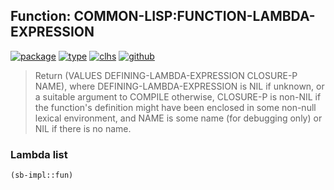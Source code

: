 ## Function: COMMON-LISP:FUNCTION-LAMBDA-EXPRESSION
[![package](https://img.shields.io/badge/Package-COMMON--LISP-5f9ea0.svg?style=social&colorA=999999)](../) [![type](https://img.shields.io/badge/Type-Function-5f9ea0.svg?style=social&colorA=999999)](../#function) [![clhs](https://img.shields.io/badge/CLHS-FUNCTION--LAMBDA--EXPRESSION-5f9ea0.svg?style=social&colorA=999999)](http://www.lispworks.com/documentation/HyperSpec/Body/f_fn_lam.htm) [![github](https://img.shields.io/badge/GitHub-View_the_source-5f9ea0.svg?style=social&colorA=999999&logo=github)](https://github.com/sbcl/sbcl/blob/master/src/code/describe.lisp/) 

> Return (VALUES DEFINING-LAMBDA-EXPRESSION CLOSURE-P NAME), where
> DEFINING-LAMBDA-EXPRESSION is NIL if unknown, or a suitable argument
> to COMPILE otherwise, CLOSURE-P is non-NIL if the function's definition
> might have been enclosed in some non-null lexical environment, and
> NAME is some name (for debugging only) or NIL if there is no name.

### Lambda list
```cl
(sb-impl::fun)
```
